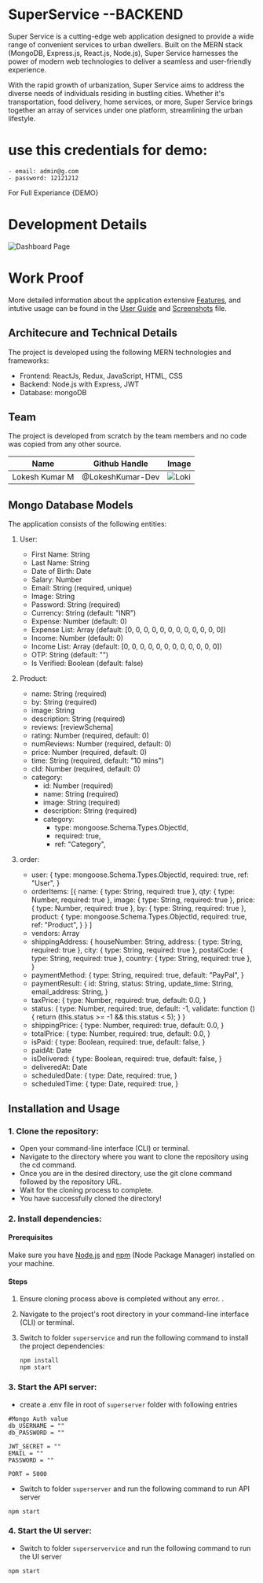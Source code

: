 # SuperService --BACKEND

Super Service is a cutting-edge web application designed to provide a wide range of convenient services to urban dwellers. Built on the MERN stack (MongoDB, Express.js, React.js, Node.js), Super Service harnesses the power of modern web technologies to deliver a seamless and user-friendly experience.

With the rapid growth of urbanization, Super Service aims to address the diverse needs of individuals residing in bustling cities. Whether it's transportation, food delivery, home services, or more, Super Service brings together an array of services under one platform, streamlining the urban lifestyle.

# use this credentials for demo:
    - email: admin@g.com
    - password: 12121212
For Full Experiance {DEMO}
# Development Details

![Dashboard Page](./media/home.jpg)

# Work Proof

More detailed information about the application extensive [Features](./userguide.md#features), and intutive usage can be found in the [User Guide](./userguide.md) and [Screenshots](./screenshots.md) file.

## Architecure and Technical Details

The project is developed using the following MERN technologies and frameworks:

- Frontend: ReactJs, Redux, JavaScript, HTML, CSS
- Backend: Node.js with Express, JWT
- Database: mongoDB

## Team
The project is developed from scratch by the team members and no code was copied from any other source. 

| Name | Github Handle | Image |
| --- | --- | --- |
| Lokesh Kumar M | @LokeshKumar-Dev  | ![Loki](./media/loki.jpeg=300x200) |

## Mongo Database Models

The application consists of the following entities:

1. User:
    - First Name: String
    - Last Name: String
    - Date of Birth: Date
    - Salary: Number
    - Email: String (required, unique)
    - Image: String
    - Password: String (required)
    - Currency: String (default: "INR")
    - Expense: Number (default: 0)
    - Expense List: Array (default: [0, 0, 0, 0, 0, 0, 0, 0, 0, 0, 0, 0])
    - Income: Number (default: 0)
    - Income List: Array (default: [0, 0, 0, 0, 0, 0, 0, 0, 0, 0, 0, 0])
    - OTP: String (default: "")
    - Is Verified: Boolean (default: false)
    
2. Product:
    - name: String (required)
    - by: String (required)
    - image: String
    - description: String (required)
    - reviews: [reviewSchema]
    - rating: Number (required, default: 0)
    - numReviews: Number (required, default: 0)
    - price: Number (required, default: 0)
    - time: String (required, default: "10 mins")
    - cId: Number (required, default: 0)
    - category: 
        - id: Number (required)
        - name: String (required)
        - image: String (required)
        - description: String (required)
        - category: 
          - type: mongoose.Schema.Types.ObjectId,
          - required: true,
          - ref: "Category",
  
3. order:
    - user: {
        type: mongoose.Schema.Types.ObjectId,
        required: true,
        ref: "User",
      }
    - orderItems: [{
          name: { type: String, required: true },
          qty: { type: Number, required: true },
          image: { type: String, required: true },
          price: { type: Number, required: true },
          by: { type: String, required: true },
          product: {
            type: mongoose.Schema.Types.ObjectId,
            required: true,
            ref: "Product",
          }
        }
      ]
    - vendors: Array
    - shippingAddress: {
        houseNumber: String,
        address: { type: String, required: true },
        city: { type: String, required: true },
        postalCode: { type: String, required: true },
        country: { type: String, required: true },
      }
    - paymentMethod: {
        type: String,
        required: true,
        default: "PayPal",
      }
    - paymentResult: {
        id: String,
        status: String,
        update_time: String,
        email_address: String,
      }
    - taxPrice: {
        type: Number,
        required: true,
        default: 0.0,
      }
    - status: {
        type: Number,
        required: true,
        default: -1,
        validate: function () {
          return (this.status >= -1 && this.status < 5);
        }
      }
    - shippingPrice: {
        type: Number,
        required: true,
        default: 0.0,
      }
    - totalPrice: {
        type: Number,
        required: true,
        default: 0.0,
      }
    - isPaid: {
        type: Boolean,
        required: true,
        default: false,
      }
    - paidAt: Date
    - isDelivered: {
        type: Boolean,
        required: true,
        default: false,
      }
    - deliveredAt: Date
    - scheduledDate: {
        type: Date,
        required: true,
      }
    - scheduledTime: {
        type: Date,
        required: true,
      }
    
##  Installation and Usage

### 1. Clone the repository:
   - Open your command-line interface (CLI) or terminal.
   - Navigate to the directory where you want to clone the repository using the cd command.
   - Once you are in the desired directory, use the git clone command followed by the repository URL.
   - Wait for the cloning process to complete.
   - You have successfully cloned the directory!

### 2. Install dependencies:

#### Prerequisites
Make sure you have [Node.js](https://nodejs.org) and [npm](https://www.npmjs.com) (Node Package Manager) installed on your machine.

#### Steps

1. Ensure cloning process above is completed without any error. .

2. Navigate to the project's root directory in your command-line interface (CLI) or terminal.

4. Switch to folder `superservice` and run the following command to install the project dependencies:
   ```shell
   npm install
   npm start
   ```

### 3. Start the API server:
- create a .env file in root of `superserver` folder with following entries
```shell
#Mongo Auth value
db_USERNAME = ""
db_PASSWORD = ""

JWT_SECRET = ""
EMAIL = ""
PASSWORD = ""

PORT = 5000
```
- Switch to folder `superserver` and run the following command to run API server
```shell
npm start
```

### 4. Start the UI server:
- Switch to folder `superservervice` and run the following command to run the UI server
```shell
npm start
```

